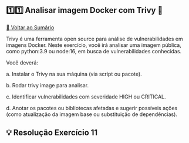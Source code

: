 ## 1️⃣1️⃣ Analisar imagem Docker com Trivy 🔴

[🔼 Voltar ao Sumário](https://github.com/andrrade/Docker-Exercises-CompassUOL?tab=readme-ov-file#sum%C3%A1rio-)

Trivy é uma ferramenta open source para análise de vulnerabilidades em imagens 
Docker. Neste exercício, você irá analisar uma imagem pública, como python:3.9 ou 
node:16, em busca de vulnerabilidades conhecidas.

Você deverá:

a. Instalar o Trivy na sua máquina (via script ou pacote).

b. Rodar trivy image <nome-da-imagem> para analisar.

c. Identificar vulnerabilidades com severidade HIGH ou CRITICAL.

d. Anotar os pacotes ou bibliotecas afetadas e sugerir possíveis ações (como 
atualização da imagem base ou substituição de dependências).

## 💡 Resolução Exercício 11
